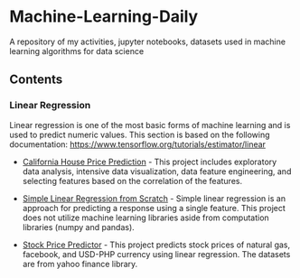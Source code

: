 # Machine-Learning-Daily

A repository of my activities, jupyter notebooks, datasets used in machine learning algorithms for data science

## Contents

### Linear Regression

Linear regression is one of the most basic forms of machine learning and is used to predict numeric values.
This section is based on the following documentation: https://www.tensorflow.org/tutorials/estimator/linear

- [California House Price Prediction](https://github.com/mart-anthony-stark/Machine-Learning-Daily/blob/main/Linear%20Regression/HousePricePrediction.ipynb) - This project includes exploratory data analysis, intensive data visualization, data feature engineering, and selecting features based on the correlation of the features.

- [Simple Linear Regression from Scratch](https://github.com/mart-anthony-stark/Machine-Learning-Daily/blob/main/Linear%20Regression/LinearRegression_from_Scratch.ipynb) - Simple linear regression is an approach for predicting a response using a single feature. This project does not utilize machine learning libraries aside from computation libraries (numpy and pandas).

- [Stock Price Predictor](https://github.com/mart-anthony-stark/Machine-Learning-Daily/blob/main/Linear%20Regression/SPP_Research.ipynb) - This project predicts stock prices of natural gas, facebook, and USD-PHP currency using linear regression. The datasets are from yahoo finance library.